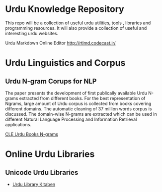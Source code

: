 # Urdu Knowledge Repository
This repo will be a collection of useful urdu utilities, tools , libraries and programming resources. It will also provide a collection of 
useful and interesting urdu websites.

Urdu Markdown Online Editor
http://rtlmd.codecast.ir/

# Urdu Linguistics and Corpus
## Urdu N-gram Corups for NLP
The paper presents the development of first publically available Urdu N-grams extracted from different books. For the best representation of Ngrams, large amount of Urdu corpus is collected from books covering different domains. The automatic cleaning of 37 million words corpus is discussed. The domain-wise N-grams are extracted which can be used in different Natural Language Processing and Information Retrieval applications. 

[CLE Urdu Books N-grams](http://www.cle.org.pk/Publication/papers/2014/CLE%20Urdu%20Books%20N-grams.pdf)


# Online Urdu Libraries

## Unicode Urdu Libraries
- [Urdu Library Kitaben](http://kitaben.urdulibrary.org/AllBooks.html)

